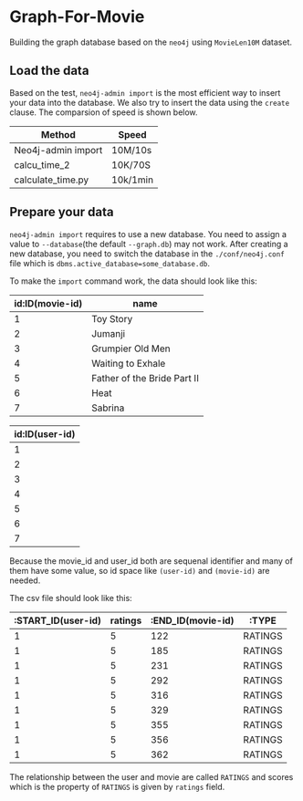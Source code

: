 # Graph-For-Movie

Building the graph database based on the `neo4j` using `MovieLen10M` dataset.

## Load the data
Based on the test, `neo4j-admin import` is the most efficient way to insert your data into the database. We also try to insert the data using the `create` clause. The comparsion of speed is shown below.

| Method  | Speed |
|-----|-----|
| Neo4j-admin import | 10M/10s  | 
|  calcu_time_2   |   10K/70S  | 
|   calculate_time.py  |  10k/1min   |

## Prepare your data

`neo4j-admin import` requires to use a new database. You need to assign a value to `--database`(the default `--graph.db`) may not work.
After creating a new database, you need to switch the database in the `./conf/neo4j.conf` file which is `dbms.active_database=some_database.db`.

To make the `import` command work, the data should look like this:

| id:ID(movie-id) | name                        | 
|-----------------|-----------------------------| 
| 1               | Toy Story                   | 
| 2               | Jumanji                     | 
| 3               | Grumpier Old Men            | 
| 4               | Waiting to Exhale           | 
| 5               | Father of the Bride Part II | 
| 6               | Heat                        | 
| 7               | Sabrina                     | 

| id:ID(user-id) | 
|----------------| 
| 1              | 
| 2              | 
| 3              | 
| 4              | 
| 5              | 
| 6              | 
| 7              | 

Because the movie_id and user_id both are sequenal identifier and many of them have some value, so id space like `(user-id)` and `(movie-id)` are needed.

The csv file should look like this:

| :START_ID(user-id) | ratings | :END_ID(movie-id) | :TYPE   | 
|--------------------|---------|-------------------|---------| 
| 1                  | 5       | 122               | RATINGS | 
| 1                  | 5       | 185               | RATINGS | 
| 1                  | 5       | 231               | RATINGS | 
| 1                  | 5       | 292               | RATINGS | 
| 1                  | 5       | 316               | RATINGS | 
| 1                  | 5       | 329               | RATINGS | 
| 1                  | 5       | 355               | RATINGS | 
| 1                  | 5       | 356               | RATINGS | 
| 1                  | 5       | 362               | RATINGS | 

The relationship between the user and movie are called `RATINGS` and scores which is the property of `RATINGS` is given by `ratings` field.


